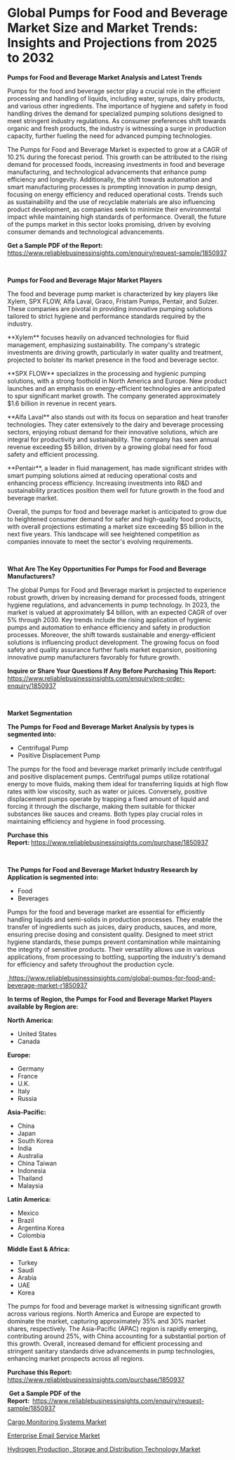 <p><h1>Global Pumps for Food and Beverage Market Size and Market Trends: Insights and Projections from 2025 to 2032</h1></p><p><strong>Pumps for Food and Beverage Market Analysis and Latest Trends</strong></p>
<p><p>Pumps for the food and beverage sector play a crucial role in the efficient processing and handling of liquids, including water, syrups, dairy products, and various other ingredients. The importance of hygiene and safety in food handling drives the demand for specialized pumping solutions designed to meet stringent industry regulations. As consumer preferences shift towards organic and fresh products, the industry is witnessing a surge in production capacity, further fueling the need for advanced pumping technologies.</p><p>The Pumps for Food and Beverage Market is expected to grow at a CAGR of 10.2% during the forecast period. This growth can be attributed to the rising demand for processed foods, increasing investments in food and beverage manufacturing, and technological advancements that enhance pump efficiency and longevity. Additionally, the shift towards automation and smart manufacturing processes is prompting innovation in pump design, focusing on energy efficiency and reduced operational costs. Trends such as sustainability and the use of recyclable materials are also influencing product development, as companies seek to minimize their environmental impact while maintaining high standards of performance. Overall, the future of the pumps market in this sector looks promising, driven by evolving consumer demands and technological advancements.</p></p>
<p><strong>Get a Sample PDF of the Report:&nbsp;</strong> <a href="https://www.reliablebusinessinsights.com/enquiry/request-sample/1850937?utm_campaign=62&utm_medium=2&utm_source=Github&utm_content=ia&utm_term=07012025&utm_id=pumps-for-food-and-beverage">https://www.reliablebusinessinsights.com/enquiry/request-sample/1850937</a></p>
<p>&nbsp;</p>
<p><strong>Pumps for Food and Beverage Major Market Players</strong></p>
<p><p>The food and beverage pump market is characterized by key players like Xylem, SPX FLOW, Alfa Laval, Graco, Fristam Pumps, Pentair, and Sulzer. These companies are pivotal in providing innovative pumping solutions tailored to strict hygiene and performance standards required by the industry.</p><p>**Xylem** focuses heavily on advanced technologies for fluid management, emphasizing sustainability. The company's strategic investments are driving growth, particularly in water quality and treatment, projected to bolster its market presence in the food and beverage sector. </p><p>**SPX FLOW** specializes in the processing and hygienic pumping solutions, with a strong foothold in North America and Europe. New product launches and an emphasis on energy-efficient technologies are anticipated to spur significant market growth. The company generated approximately $1.6 billion in revenue in recent years.</p><p>**Alfa Laval** also stands out with its focus on separation and heat transfer technologies. They cater extensively to the dairy and beverage processing sectors, enjoying robust demand for their innovative solutions, which are integral for productivity and sustainability. The company has seen annual revenue exceeding $5 billion, driven by a growing global need for food safety and efficient processing.</p><p>**Pentair**, a leader in fluid management, has made significant strides with smart pumping solutions aimed at reducing operational costs and enhancing process efficiency. Increasing investments into R&D and sustainability practices position them well for future growth in the food and beverage market.</p><p>Overall, the pumps for food and beverage market is anticipated to grow due to heightened consumer demand for safer and high-quality food products, with overall projections estimating a market size exceeding $5 billion in the next five years. This landscape will see heightened competition as companies innovate to meet the sector's evolving requirements.</p></p>
<p>&nbsp;</p>
<p><strong>What Are The Key Opportunities For Pumps for Food and Beverage Manufacturers?</strong></p>
<p><p>The global Pumps for Food and Beverage market is projected to experience robust growth, driven by increasing demand for processed foods, stringent hygiene regulations, and advancements in pump technology. In 2023, the market is valued at approximately $4 billion, with an expected CAGR of over 5% through 2030. Key trends include the rising application of hygienic pumps and automation to enhance efficiency and safety in production processes. Moreover, the shift towards sustainable and energy-efficient solutions is influencing product development. The growing focus on food safety and quality assurance further fuels market expansion, positioning innovative pump manufacturers favorably for future growth.</p></p>
<p><strong>Inquire or Share Your Questions If Any Before Purchasing This Report:</strong> <a href="https://www.reliablebusinessinsights.com/enquiry/pre-order-enquiry/1850937?utm_campaign=62&utm_medium=2&utm_source=Github&utm_content=ia&utm_term=07012025&utm_id=pumps-for-food-and-beverage">https://www.reliablebusinessinsights.com/enquiry/pre-order-enquiry/1850937</a></p>
<p>&nbsp;</p>
<p><strong>Market Segmentation</strong></p>
<p><strong>The Pumps for Food and Beverage Market Analysis by types is segmented into:</strong></p>
<p><ul><li>Centrifugal Pump</li><li>Positive Displacement Pump</li></ul></p>
<p><p>The pumps for the food and beverage market primarily include centrifugal and positive displacement pumps. Centrifugal pumps utilize rotational energy to move fluids, making them ideal for transferring liquids at high flow rates with low viscosity, such as water or juices. Conversely, positive displacement pumps operate by trapping a fixed amount of liquid and forcing it through the discharge, making them suitable for thicker substances like sauces and creams. Both types play crucial roles in maintaining efficiency and hygiene in food processing.</p></p>
<p><strong>Purchase this Report:&nbsp;</strong><a href="https://www.reliablebusinessinsights.com/purchase/1850937?utm_campaign=62&utm_medium=2&utm_source=Github&utm_content=ia&utm_term=07012025&utm_id=pumps-for-food-and-beverage">https://www.reliablebusinessinsights.com/purchase/1850937</a></p>
<p>&nbsp;</p>
<p><strong>The Pumps for Food and Beverage Market Industry Research by Application is segmented into:</strong></p>
<p><ul><li>Food</li><li>Beverages</li></ul></p>
<p><p>Pumps for the food and beverage market are essential for efficiently handling liquids and semi-solids in production processes. They enable the transfer of ingredients such as juices, dairy products, sauces, and more, ensuring precise dosing and consistent quality. Designed to meet strict hygiene standards, these pumps prevent contamination while maintaining the integrity of sensitive products. Their versatility allows use in various applications, from processing to bottling, supporting the industry's demand for efficiency and safety throughout the production cycle.</p></p>
<p><a href="https://www.reliablebusinessinsights.com/global-pumps-for-food-and-beverage-market-r1850937?utm_campaign=62&utm_medium=2&utm_source=Github&utm_content=ia&utm_term=07012025&utm_id=pumps-for-food-and-beverage">&nbsp;https://www.reliablebusinessinsights.com/global-pumps-for-food-and-beverage-market-r1850937</a></p>
<p><strong>In terms of Region, the Pumps for Food and Beverage Market Players available by Region are:</strong></p>
<p>
    <p> <strong> North America: </strong>
        <ul>
            <li>United States</li>
            <li>Canada</li>
        </ul>
        </p> 
    <p> <strong> Europe: </strong>
        <ul>
            <li>Germany</li>
            <li>France</li>
            <li>U.K.</li>
            <li>Italy</li>
            <li>Russia</li>
        </ul>
        </p> 
    <p> <strong> Asia-Pacific: </strong>
        <ul>
            <li>China</li>
            <li>Japan</li>
            <li>South Korea</li>
            <li>India</li>
            <li>Australia</li>
            <li>China Taiwan</li>
            <li>Indonesia</li>
            <li>Thailand</li>
            <li>Malaysia</li>
        </ul>
        </p> 
    <p> <strong> Latin America: </strong>
        <ul>
            <li>Mexico</li>
            <li>Brazil</li>
            <li>Argentina Korea</li>
            <li>Colombia</li>
        </ul>
        </p> 
    <p> <strong> Middle East & Africa: </strong>
        <ul>
            <li>Turkey</li>
            <li>Saudi</li>
            <li>Arabia</li>
            <li>UAE</li>
            <li>Korea</li>
        </ul>
    </p>
    </p>
<p><p>The pumps for food and beverage market is witnessing significant growth across various regions. North America and Europe are expected to dominate the market, capturing approximately 35% and 30% market shares, respectively. The Asia-Pacific (APAC) region is rapidly emerging, contributing around 25%, with China accounting for a substantial portion of this growth. Overall, increased demand for efficient processing and stringent sanitary standards drive advancements in pump technologies, enhancing market prospects across all regions.</p></p>
<p><strong>Purchase this Report: </strong><a href="https://www.reliablebusinessinsights.com/purchase/1850937?utm_campaign=62&utm_medium=2&utm_source=Github&utm_content=ia&utm_term=07012025&utm_id=pumps-for-food-and-beverage">https://www.reliablebusinessinsights.com/purchase/1850937</a></p>
<p>&nbsp;<strong>Get a Sample PDF of the Report:&nbsp;&nbsp;</strong><a href="https://www.reliablebusinessinsights.com/enquiry/request-sample/1850937?utm_campaign=62&utm_medium=2&utm_source=Github&utm_content=ia&utm_term=07012025&utm_id=pumps-for-food-and-beverage">https://www.reliablebusinessinsights.com/enquiry/request-sample/1850937</a></p>
<p><strong></strong></p>
<p><p><a href="https://github.com/jamastodola515/Market-Research-Report-List-1/blob/main/cargo-monitoring-systems-market.md?utm_campaign=62&utm_medium=2&utm_source=Github&utm_content=ia&utm_term=07012025&utm_id=pumps-for-food-and-beverage">Cargo Monitoring Systems Market</a></p><p><a href="https://github.com/organophelia8282/Market-Research-Report-List-1/blob/main/enterprise-email-service-market.md?utm_campaign=62&utm_medium=2&utm_source=Github&utm_content=ia&utm_term=07012025&utm_id=pumps-for-food-and-beverage">Enterprise Email Service Market</a></p><p><a href="https://github.com/danikabiele541/Market-Research-Report-List-1/blob/main/hydrogen-production-storage-and-distribution-technology-market.md?utm_campaign=62&utm_medium=2&utm_source=Github&utm_content=ia&utm_term=07012025&utm_id=pumps-for-food-and-beverage">Hydrogen Production, Storage and Distribution Technology Market</a></p></p>